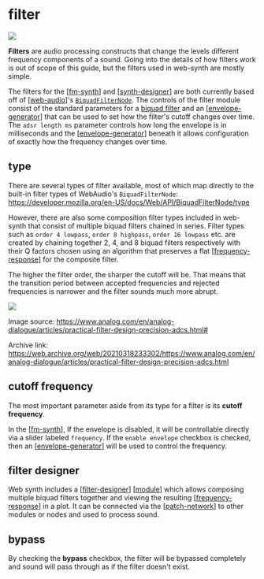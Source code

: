 # filter

![](https://i.ameo.link/8ur.png)

**Filters** are audio processing constructs that change the levels different frequency components of a sound.  Going into the details of how filters work is out of scope of this guide, but the filters used in web-synth are mostly simple.

The filters for the [[fm-synth]] and [[synth-designer]] are both currently based off of [[web-audio]]'s [`BiquadFilterNode`](https://developer.mozilla.org/en-US/docs/Web/API/BiquadFilterNode).  The controls of the filter module consist of the standard parameters for a [biquad filter](https://en.wikipedia.org/wiki/Digital_biquad_filter) and an [[envelope-generator]] that can be used to set how the filter's cutoff changes over time.  The `adsr length ms` parameter controls how long the envelope is in milliseconds and the [[envelope-generator]] beneath it allows configuration of exactly how the frequency changes over time.

## type

There are several types of filter available, most of which map directly to the built-in filter types of WebAudio's `BiquadFilterNode`: <https://developer.mozilla.org/en-US/docs/Web/API/BiquadFilterNode/type>

However, there are also some composition filter types included in web-synth that consist of multiple biquad filters chained in series.  Filter types such as `order 4 lowpass`, `order 8 highpass`, `order 16 lowpass` etc. are created by chaining together 2, 4, and 8 biquad filters respectively with their Q factors chosen using an algorithm that preserves a flat [[frequency-response]] for the composite filter.

The higher the filter order, the sharper the cutoff will be.  That means that the transition period between accepted frequencies and rejected frequencies is narrower and the filter sounds much more abrupt.

![](https://www.analog.com/-/media/images/analog-dialogue/en/volume-50/number-2/articles/practical-filter-design-precision-adcs/practical-filter-005.png?la=en)

Image source: https://www.analog.com/en/analog-dialogue/articles/practical-filter-design-precision-adcs.html#

Archive link: <https://web.archive.org/web/20210318233302/https://www.analog.com/en/analog-dialogue/articles/practical-filter-design-precision-adcs.html>

## cutoff frequency

The most important parameter aside from its type for a filter is its **cutoff frequency**.

In the [[fm-synth]], If the envelope is disabled, it will be controllable directly via a slider labeled `frequency`.  If the `enable envelope` checkbox is checked, then an [[envelope-generator]] will be used to control the frequency.

## filter designer

Web synth includes a [[filter-designer]] [[module]] which allows composing multiple biquad filters together and viewing the resulting [[frequency-response]] in a plot.  It can be connected via the [[patch-network]] to other modules or nodes and used to process sound.

## bypass

By checking the **bypass** checkbox, the filter will be bypassed completely and sound will pass through as if the filter doesn't exist.

[//begin]: # "Autogenerated link references for markdown compatibility"
[fm-synth]: fm-synth "FM Synthesizer"
[synth-designer]: synth-designer "synth designer"
[web-audio]: web-audio "web-audio"
[envelope-generator]: envelope-generator "envelope generator"
[frequency-response]: frequency-response "frequency-response"
[filter-designer]: filter-designer "filter-designer"
[module]: module "web synth modules"
[patch-network]: patch-network "patch-network"
[//end]: # "Autogenerated link references"
